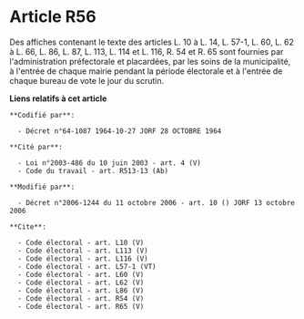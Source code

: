 # Article R56

Des affiches contenant le texte des articles L. 10 à L. 14, L. 57-1, L. 60, L. 62 à L. 66, L. 86, L. 87, L. 113, L. 114 et L.
116, R. 54 et R. 65 sont fournies par l'administration préfectorale et placardées, par les soins de la municipalité, à
l'entrée de chaque mairie pendant la période électorale et à l'entrée de chaque bureau de vote le jour du scrutin.

**Liens relatifs à cet article**

	**Codifié par**:

	  - Décret n°64-1087 1964-10-27 JORF 28 OCTOBRE 1964

	**Cité par**:

	  - Loi n°2003-486 du 10 juin 2003 - art. 4 (V)
	  - Code du travail - art. R513-13 (Ab)

	**Modifié par**:

	  - Décret n°2006-1244 du 11 octobre 2006 - art. 10 () JORF 13 octobre 2006

	**Cite**:

	  - Code électoral - art. L10 (V)
	  - Code électoral - art. L113 (V)
	  - Code électoral - art. L116 (V)
	  - Code électoral - art. L57-1 (VT)
	  - Code électoral - art. L60 (V)
	  - Code électoral - art. L62 (V)
	  - Code électoral - art. L86 (V)
	  - Code électoral - art. R54 (V)
	  - Code électoral - art. R65 (V)
